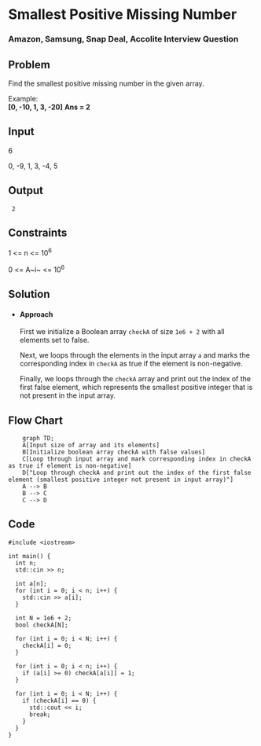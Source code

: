 
# Smallest Positive Missing Number
###  Amazon, Samsung, Snap Deal, Accolite Interview Question

## Problem

Find the smallest positive missing number in the given array.

Example:  
**[0, -10, 1, 3, -20]**
**Ans = 2**

## Input
	
6

0, -9, 1, 3, -4, 5


## Output
	
		
`` 2``
	
## Constraints

1 <= n <= $10^{6}$
	
0 <= A~i~ <=  $10^{6}$

## Solution

- ####  Approach

	First  we initialize a Boolean array `checkA` of size `1e6 + 2` with all elements set to false.
	
	Next, we loops through the elements in the input array `a` and marks the corresponding index in `checkA` as true if the element is non-negative.
	
	Finally, we loops through the `checkA` array and print out the index of the first false element, which represents the smallest positive integer that is not present in the input array.
		

## Flow Chart
```mermaid
	graph TD;
    A[Input size of array and its elements]
    B[Initialize boolean array checkA with false values]
    C[Loop through input array and mark corresponding index in checkA as true if element is non-negative]
    D["Loop through checkA and print out the index of the first false element (smallest positive integer not present in input array)"]
    A --> B
    B --> C
    C --> D
```

## Code
```
#include <iostream>

int main() {
  int n;
  std::cin >> n;

  int a[n];
  for (int i = 0; i < n; i++) {
    std::cin >> a[i];
  }

  int N = 1e6 + 2;
  bool checkA[N];

  for (int i = 0; i < N; i++) {
    checkA[i] = 0;
  }

  for (int i = 0; i < n; i++) {
    if (a[i] >= 0) checkA[a[i]] = 1;
  }

  for (int i = 0; i < N; i++) {
    if (checkA[i] == 0) {
      std::cout << i;
      break;
    }
  }
}
```

